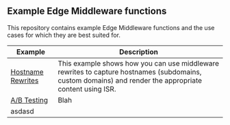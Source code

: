 ## Example Edge Middleware functions

This repository contains example Edge Middleware functions and the use cases for which they are best suited for.

| Example                                  | Description                                                  |
| ---------------------------------------- | ------------------------------------------------------------ |
| [Hostname Rewrites](./hostname-rewrites) | This example shows how you can use middleware rewrites to capture hostnames (subdomains, custom domains) and render the appropriate content using ISR. |
| [A/B Testing](/ab-testing)               | Blah                                                         |
| asdasd                                   |                                                              |

